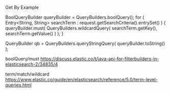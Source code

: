 Get By Example


BoolQueryBuilder queryBuilder = QueryBuilders.boolQuery();
for ( Entry<String, String> searchTerm : request.getSearchCriteria().entrySet() ) {
  queryBuilder.must( QueryBuilders.wildcardQuery( searchTerm.getKey(), searchTerm.getValue() ) );
}

QueryBuilder qb = QueryBuilders.queryStringQuery( queryBuilder.toString() );



boolQuery/must
https://discuss.elastic.co/t/java-api-for-filterbuilders-in-elasticsearch-2/34835/4


term/match/wildcard
https://www.elastic.co/guide/en/elasticsearch/reference/5.0/term-level-queries.html

